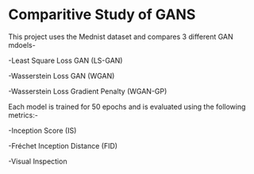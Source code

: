 # Comparitive Study of GANS

This project uses the Mednist dataset and compares 3 different GAN mdoels-

-Least Square Loss GAN (LS-GAN)

-Wasserstein Loss GAN (WGAN)

-Wasserstein Loss Gradient Penalty (WGAN-GP)


Each model is trained for 50 epochs and is evaluated using the following metrics:-

-Inception Score (IS)

-Fréchet Inception Distance (FID)

-Visual Inspection
